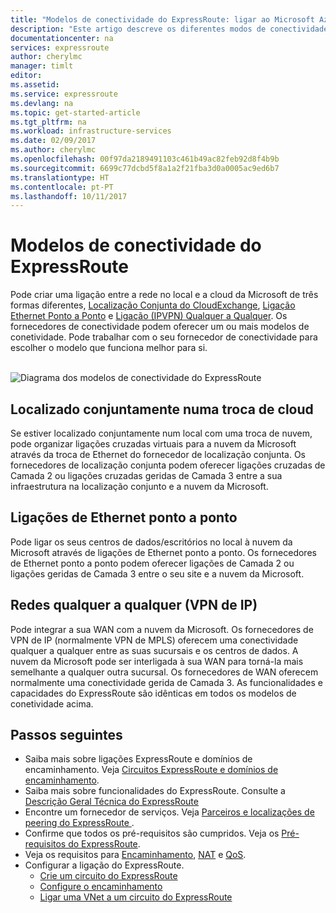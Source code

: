 ```yaml
---
title: "Modelos de conectividade do ExpressRoute: ligar ao Microsoft Azure através de fornecedores de serviços de rede, trocas e fornecedores de Ethernet | Microsoft Docs"
description: "Este artigo descreve os diferentes modos de conectividade entre a rede do cliente e os serviços do Microsoft Azure, do Office 365 e do Dynamics 365. Os clientes podem utilizar fornecedores de MPLS, trocas da cloud e fornecedores de Ethernet."
documentationcenter: na
services: expressroute
author: cherylmc
manager: timlt
editor: 
ms.assetid: 
ms.service: expressroute
ms.devlang: na
ms.topic: get-started-article
ms.tgt_pltfrm: na
ms.workload: infrastructure-services
ms.date: 02/09/2017
ms.author: cherylmc
ms.openlocfilehash: 00f97da2189491103c461b49ac82feb92d8f4b9b
ms.sourcegitcommit: 6699c77dcbd5f8a1a2f21fba3d0a0005ac9ed6b7
ms.translationtype: HT
ms.contentlocale: pt-PT
ms.lasthandoff: 10/11/2017
---
```

# <a name="expressroute-connectivity-models"></a>Modelos de conectividade do ExpressRoute
Pode criar uma ligação entre a rede no local e a cloud da Microsoft de três formas diferentes, [Localização Conjunta do CloudExchange](#CloudExchange), [Ligação Ethernet Ponto a Ponto](#Ethernet) e [Ligação (IPVPN) Qualquer a Qualquer](#IPVPN). Os fornecedores de conectividade podem oferecer um ou mais modelos de conetividade. Pode trabalhar com o seu fornecedor de conectividade para escolher o modelo que funciona melhor para si.
<br><br>

![Diagrama dos modelos de conectividade do ExpressRoute](./media/expressroute-connectivity-models/expressroute-connectivity-models-diagram.png)

## <a name="CloudExchange"></a>Localizado conjuntamente numa troca de cloud
Se estiver localizado conjuntamente num local com uma troca de nuvem, pode organizar ligações cruzadas virtuais para a nuvem da Microsoft através da troca de Ethernet do fornecedor de localização conjunta. Os fornecedores de localização conjunta podem oferecer ligações cruzadas de Camada 2 ou ligações cruzadas geridas de Camada 3 entre a sua infraestrutura na localização conjunto e a nuvem da Microsoft.

## <a name="Ethernet"></a>Ligações de Ethernet ponto a ponto
Pode ligar os seus centros de dados/escritórios no local à nuvem da Microsoft através de ligações de Ethernet ponto a ponto. Os fornecedores de Ethernet ponto a ponto podem oferecer ligações de Camada 2 ou ligações geridas de Camada 3 entre o seu site e a nuvem da Microsoft.

## <a name="IPVPN"></a>Redes qualquer a qualquer (VPN de IP)
Pode integrar a sua WAN com a nuvem da Microsoft. Os fornecedores de VPN de IP (normalmente VPN de MPLS) oferecem uma conectividade qualquer a qualquer entre as suas sucursais e os centros de dados. A nuvem da Microsoft pode ser interligada à sua WAN para torná-la mais semelhante a qualquer outra sucursal. Os fornecedores de WAN oferecem normalmente uma conectividade gerida de Camada 3. As funcionalidades e capacidades do ExpressRoute são idênticas em todos os modelos de conetividade acima. 

## <a name="next-steps"></a>Passos seguintes
* Saiba mais sobre ligações ExpressRoute e domínios de encaminhamento. Veja [Circuitos ExpressRoute e domínios de encaminhamento](expressroute-circuit-peerings.md).
* Saiba mais sobre funcionalidades do ExpressRoute. Consulte a [Descrição Geral Técnica do ExpressRoute](expressroute-introduction.md)
* Encontre um fornecedor de serviços. Veja [Parceiros e localizações de peering do ExpressRoute ](expressroute-locations.md).
* Confirme que todos os pré-requisitos são cumpridos. Veja os [Pré-requisitos do ExpressRoute](expressroute-prerequisites.md).
* Veja os requisitos para [Encaminhamento](expressroute-routing.md), [NAT](expressroute-nat.md) e [QoS](expressroute-qos.md).
* Configurar a ligação do ExpressRoute.
  * [Crie um circuito do ExpressRoute](expressroute-howto-circuit-portal-resource-manager.md)
  * [Configure o encaminhamento](expressroute-howto-routing-portal-resource-manager.md)
  * [Ligar uma VNet a um circuito do ExpressRoute](expressroute-howto-linkvnet-portal-resource-manager.md)